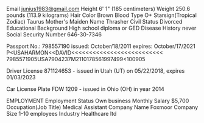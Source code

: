 Email
junius1983@gmail.com
Height
6' 1" (185 centimeters)
Weight
250.6 pounds (113.9 kilograms)
Hair Color
Brown
Blood Type
O+
Starsign(Tropical Zodiac)
Taurus
Mother's Maiden Name
Thrasher
Civil Status
Divorced
Educational Background
High school diploma or GED
Disease History
never
Social Security Number
646-30-7346

 Passport
No.: 798557190
issued: October/18/2011
expires: October/17/2021
P<USAHARMON<<DAVID<<<<<<<<<<<<<<<<<<<<<<<<<<
7985571905USA7904237M2110178561997499<100905

Driver License
871124653 - issued in Utah (UT) on 05/22/2018, expires 01/03/2023

Car License Plate
FDW 1209 - issued in Ohio (OH) in year 2014

 EMPLOYMENT 
Employment Status
Own business
Monthly Salary
$5,700
Occupation(Job Title)
Medical Assistant
Company Name
Foxmoor
Company Size
1-10 employees
Industry Healthcare ltd